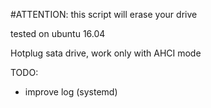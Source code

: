 
#ATTENTION:
this script will erase your drive

tested on ubuntu 16.04

Hotplug sata drive, work only with AHCI mode

TODO:
- improve log (systemd)
